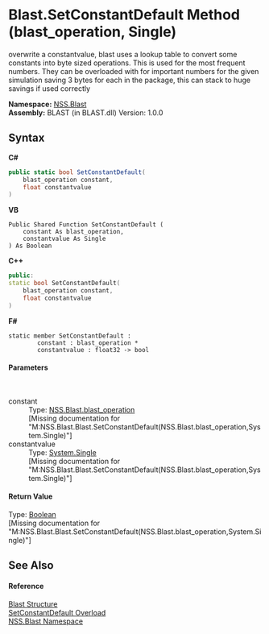 # Blast.SetConstantDefault Method (blast_operation, Single)
 

overwrite a constantvalue, blast uses a lookup table to convert some constants into byte sized operations. This is used for the most frequent numbers. They can be overloaded with for important numbers for the given simulation saving 3 bytes for each in the package, this can stack to huge savings if used correctly

**Namespace:**&nbsp;<a href="88b55311-4a89-0894-e27a-e157e443c7f7">NSS.Blast</a><br />**Assembly:**&nbsp;BLAST (in BLAST.dll) Version: 1.0.0

## Syntax

**C#**<br />
``` C#
public static bool SetConstantDefault(
	blast_operation constant,
	float constantvalue
)
```

**VB**<br />
``` VB
Public Shared Function SetConstantDefault ( 
	constant As blast_operation,
	constantvalue As Single
) As Boolean
```

**C++**<br />
``` C++
public:
static bool SetConstantDefault(
	blast_operation constant, 
	float constantvalue
)
```

**F#**<br />
``` F#
static member SetConstantDefault : 
        constant : blast_operation * 
        constantvalue : float32 -> bool 

```


#### Parameters
&nbsp;<dl><dt>constant</dt><dd>Type: <a href="545d7548-930f-7c02-0adc-5220144448d3">NSS.Blast.blast_operation</a><br />\[Missing <param name="constant"/> documentation for "M:NSS.Blast.Blast.SetConstantDefault(NSS.Blast.blast_operation,System.Single)"\]</dd><dt>constantvalue</dt><dd>Type: <a href="https://docs.microsoft.com/dotnet/api/system.single" target="_blank" rel="noopener noreferrer">System.Single</a><br />\[Missing <param name="constantvalue"/> documentation for "M:NSS.Blast.Blast.SetConstantDefault(NSS.Blast.blast_operation,System.Single)"\]</dd></dl>

#### Return Value
Type: <a href="https://docs.microsoft.com/dotnet/api/system.boolean" target="_blank" rel="noopener noreferrer">Boolean</a><br />\[Missing <returns> documentation for "M:NSS.Blast.Blast.SetConstantDefault(NSS.Blast.blast_operation,System.Single)"\]

## See Also


#### Reference
<a href="efe93ce5-baaf-ed42-b038-35b4ff074233">Blast Structure</a><br /><a href="6bb34698-be7e-b41e-e55d-491706b8497d">SetConstantDefault Overload</a><br /><a href="88b55311-4a89-0894-e27a-e157e443c7f7">NSS.Blast Namespace</a><br />